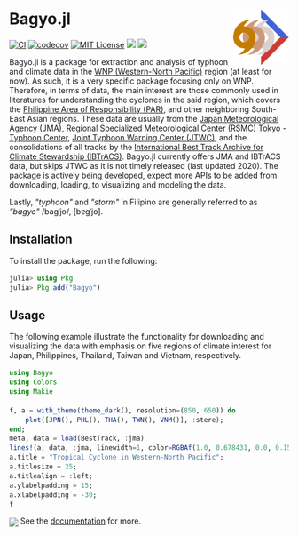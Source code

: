 # Bagyo.jl <img src="docs/src/assets/logo.svg" align="right" width="100"/>
[![CI](https://github.com/alstat/Bagyo.jl/actions/workflows/ci.yml/badge.svg)](https://github.com/alstat/Bagyo.jl/actions/workflows/ci.yml)
[![codecov](https://codecov.io/gh/alstat/Bagyo.jl/branch/master/graph/badge.svg?token=AkqhQYSEsn)](https://codecov.io/gh/alstat/Bagyo.jl)
[![MIT License](https://img.shields.io/badge/license-MIT-green.svg)](https://github.com/alstat/Bagyo.jl/blob/master/LICENSE)
[![](https://img.shields.io/badge/docs-stable-blue.svg)](https://alstat.github.io/Bagyo.jl/stable/)
[![](https://img.shields.io/badge/docs-dev-blue.svg)](https://alstat.github.io/Bagyo.jl/dev/)

Bagyo.jl is a package for extraction and analysis of typhoon and climate data in the [WNP (Western-North Pacific)](https://en.wikipedia.org/wiki/Tropical_cyclone_basins#Northwestern_Pacific_Ocean) region (at least for now). As such, it is a very specific package focusing only on WNP. Therefore, in terms of data, the main interest are those commonly used in literatures for understanding the cyclones in the said region, which covers the [Philippine Area of Responsibility (PAR)](https://en.wikipedia.org/wiki/Philippine_Area_of_Responsibility#:~:text=The%20Philippine%20Area%20of%20Responsibility,are%20given%20Philippine%2Dspecific%20names.), and other neighboring South-East Asian regions. These data are usually from the [Japan Meteorological Agency (JMA), Regional Specialized Meteorological Center (RSMC) Tokyo - Typhoon Center](https://www.jma.go.jp/jma/jma-eng/jma-center/rsmc-hp-pub-eg/RSMC_HP.htm), [Joint Typhoon Warning Center (JTWC)](https://www.metoc.navy.mil/jtwc/jtwc.html), and the consolidations of all tracks by the [International Best Track Archive for Climate Stewardship (IBTrACS)](https://www.ncei.noaa.gov/products/international-best-track-archive?name=ib-v4-access). Bagyo.jl currently offers JMA and IBTrACS data, but skips JTWC as it is not timely released (last updated 2020). The package is actively being developed, expect more APIs to be added from downloading, loading, to visualizing and modeling the data.

Lastly, _"typhoon"_ and _"storm"_ in Filipino are generally referred to as _"bagyo"_ /baɡˈjo/, [bɐɡˈjo].

## Installation
To install the package, run the following:
```julia
julia> using Pkg
julia> Pkg.add("Bagyo")
```

## Usage
The following example illustrate the functionality for downloading and visualizing the data with emphasis on five regions of climate interest for Japan, Philippines, Thailand, Taiwan and Vietnam, respectively.
```julia
using Bagyo
using Colors
using Makie

f, a = with_theme(theme_dark(), resolution=(850, 650)) do
	plot([JPN(), PHL(), THA(), TWN(), VNM()], :stere);
end;
meta, data = load(BestTrack, :jma)
lines!(a, data, :jma, linewidth=1, color=RGBAf(1.0, 0.678431, 0.0, 0.15))
a.title = "Tropical Cyclone in Western-North Pacific";
a.titlesize = 25;
a.titlealign = :left;
a.ylabelpadding = 15;
a.xlabelpadding = -30;
f
```
<img src="docs/src/assets/five_countries.svg" align="center"/>
See the <a href="https://alstat.github.io/Bagyo.jl/stable/">documentation</a> for more.
